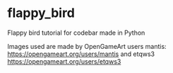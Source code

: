 # flappy_bird
Flappy bird tutorial for codebar made in Python

Images used are made by OpenGameArt users mantis: https://opengameart.org/users/mantis and etqws3 https://opengameart.org/users/etqws3
